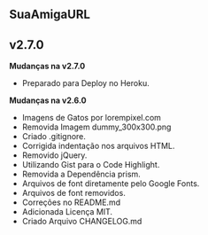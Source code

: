 ## SuaAmigaURL ##
## v2.7.0 ##

**Mudanças na v2.7.0**

- Preparado para Deploy no Heroku.

**Mudanças na v2.6.0**

- Imagens de Gatos por lorempixel.com
- Removida Imagem dummy_300x300.png
- Criado .gitignore.
- Corrigida indentação nos arquivos HTML.
- Removido jQuery.
- Utilizando Gist para o Code Highlight.
- Removida a Dependência prism.
- Arquivos de font diretamente pelo Google Fonts. 
- Arquivos de font removidos.
- Correções no README.md
- Adicionada Licença MIT.
- Criado Arquivo CHANGELOG.md